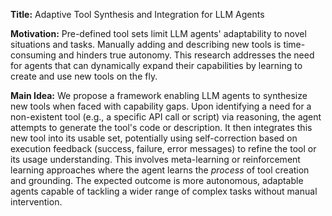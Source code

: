 **Title:** Adaptive Tool Synthesis and Integration for LLM Agents

**Motivation:** Pre-defined tool sets limit LLM agents' adaptability to novel situations and tasks. Manually adding and describing new tools is time-consuming and hinders true autonomy. This research addresses the need for agents that can dynamically expand their capabilities by learning to create and use new tools on the fly.

**Main Idea:** We propose a framework enabling LLM agents to synthesize new tools when faced with capability gaps. Upon identifying a need for a non-existent tool (e.g., a specific API call or script) via reasoning, the agent attempts to generate the tool's code or description. It then integrates this new tool into its usable set, potentially using self-correction based on execution feedback (success, failure, error messages) to refine the tool or its usage understanding. This involves meta-learning or reinforcement learning approaches where the agent learns the *process* of tool creation and grounding. The expected outcome is more autonomous, adaptable agents capable of tackling a wider range of complex tasks without manual intervention.